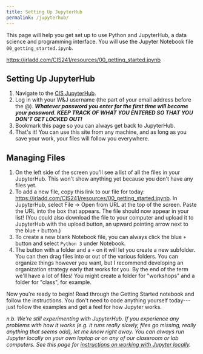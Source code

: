 ```yaml
---
title: Setting Up JupyterHub 
permalink: /jupyterhub/
---
```


This page will help you get set up to use Python and JupyterHub, a data science and programming interface. You will use the Jupyter Notebook file `00_getting_started.ipynb`.

<https://jrladd.com/CIS241/resources/00_getting_started.ipynb>

## Setting Up JupyterHub

1. Navigate to the [CIS JupyterHub](https://jupyterhub.ciswashjeff.net/).
2. Log in with your W&J username (the part of your email address before the @). ***Whatever password you enter for the first time will become your password. KEEP TRACK OF WHAT YOU ENTERED SO THAT YOU DON'T GET LOCKED OUT!***
3. Bookmark this page so you can always get back to JupyterHub.
4. That's it! You can use this site from any machine, and as long as you save your work, your files will follow you everywhere.

## Managing Files

1. On the left side of the screen you'll see a list of all the files in your JupyterHub. This won't show anything yet because you don't have any files yet.
2. To add a new file, copy this link to our file for today: <https://jrladd.com/CIS241/resources/00_getting_started.ipynb>. In JupyterHub, select File -> Open from URL at the top of the screen. Paste the URL into the box that appears. The file should now appear in your list! (You could also download the file to your computer and upload it to JupyterHub with the upload button, an upward pointing arrow next to the blue `+` button.)
3. To create a new blank Notebook file, you can always click the blue `+` button and select `Python 3` under Notebook. 
4. The button with a folder and a `+` on it will let you create a new subfolder. You can then drag files into or out of the various folders. You can organize things however you want, but I recommend developing an organization strategy early that works for you. By the end of the term we'll have a lot of files! You might create a folder for "workshops" and a folder for "class", for example.

Now you're ready to begin! Read through the Getting Started notebook and follow the instructions. You don't need to code anything yourself today---just follow the examples and get a feel for how Jupyter works.

*n.b. We're still experimenting with JupyterHub. If you experience any problems with how it works (e.g. it runs really slowly, files go missing, really anything that seems odd), let me know right away. You can always run Jupyter locally on your own laptop or on any of our classroom or lab computers. See this page for [instructions on working with Jupyter locally](/CIS241/jupyter).*
